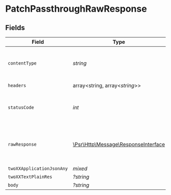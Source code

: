 # PatchPassthroughRawResponse


## Fields

| Field                                                                                                        | Type                                                                                                         | Required                                                                                                     | Description                                                                                                  |
| ------------------------------------------------------------------------------------------------------------ | ------------------------------------------------------------------------------------------------------------ | ------------------------------------------------------------------------------------------------------------ | ------------------------------------------------------------------------------------------------------------ |
| `contentType`                                                                                                | *string*                                                                                                     | :heavy_check_mark:                                                                                           | HTTP response content type for this operation                                                                |
| `headers`                                                                                                    | array<string, array<*string*>>                                                                               | :heavy_check_mark:                                                                                           | N/A                                                                                                          |
| `statusCode`                                                                                                 | *int*                                                                                                        | :heavy_check_mark:                                                                                           | HTTP response status code for this operation                                                                 |
| `rawResponse`                                                                                                | [\Psr\Http\Message\ResponseInterface](https://www.php-fig.org/psr/psr-7/#33-psrhttpmessageresponseinterface) | :heavy_check_mark:                                                                                           | Raw HTTP response; suitable for custom response parsing                                                      |
| `twoXXApplicationJsonAny`                                                                                    | *mixed*                                                                                                      | :heavy_minus_sign:                                                                                           | Successful                                                                                                   |
| `twoXXTextPlainRes`                                                                                          | *?string*                                                                                                    | :heavy_minus_sign:                                                                                           | Successful                                                                                                   |
| `body`                                                                                                       | *?string*                                                                                                    | :heavy_minus_sign:                                                                                           | N/A                                                                                                          |